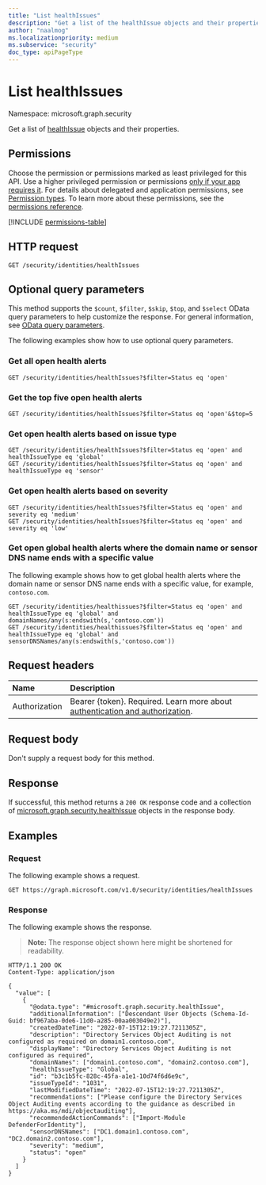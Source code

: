 ```yaml
---
title: "List healthIssues"
description: "Get a list of the healthIssue objects and their properties."
author: "naalmog"
ms.localizationpriority: medium
ms.subservice: "security"
doc_type: apiPageType
---
```


# List healthIssues

Namespace: microsoft.graph.security

Get a list of [healthIssue](../resources/security-healthissue.md) objects and their properties.

## Permissions

Choose the permission or permissions marked as least privileged for this API. Use a higher privileged permission or permissions [only if your app requires it](/graph/permissions-overview#best-practices-for-using-microsoft-graph-permissions). For details about delegated and application permissions, see [Permission types](/graph/permissions-overview#permission-types). To learn more about these permissions, see the [permissions reference](/graph/permissions-reference).

<!-- {
  "blockType": "permissions",
  "name": "security-identitycontainer-list-healthissues-permissions"
}
-->
[!INCLUDE [permissions-table](../includes/permissions/security-identitycontainer-list-healthissues-permissions.md)]

## HTTP request

<!-- {
  "blockType": "ignored"
}
-->
``` http
GET /security/identities/healthIssues
```

## Optional query parameters

This method supports the `$count`, `$filter`, `$skip`, `$top`, and `$select` OData query parameters to help customize the response. For general information, see [OData query parameters](/graph/query-parameters).

The following examples show how to use optional query parameters.

### Get all open health alerts
<!-- {
  "blockType": "ignored"
}
-->
``` http
GET /security/identities/healthIssues?$filter=Status eq 'open'
```

### Get the top five open health alerts
<!-- {
  "blockType": "ignored"
}
-->
``` http
GET /security/identities/healthIssues?$filter=Status eq 'open'&$top=5
```

### Get open health alerts based on issue type
<!-- {
  "blockType": "ignored"
}
-->
``` http
GET /security/identities/healthIssues?$filter=Status eq 'open' and healthIssueType eq 'global'
GET /security/identities/healthIssues?$filter=Status eq 'open' and healthIssueType eq 'sensor'
```

### Get open health alerts based on severity
<!-- {
  "blockType": "ignored"
}
-->
``` http
GET /security/identities/healthIssues?$filter=Status eq 'open' and severity eq 'medium'
GET /security/identities/healthIssues?$filter=Status eq 'open' and severity eq 'low'
```

### Get open global health alerts where the domain name or sensor DNS name ends with a specific value

The following example shows how to get global health alerts where the domain name or sensor DNS name ends with a specific value, for example, `contoso.com`.

<!-- {
  "blockType": "ignored"
}
-->
``` http
GET /security/identities/healthissues?$filter=Status eq 'open' and healthIssueType eq 'global' and domainNames/any(s:endswith(s,'contoso.com'))
GET /security/identities/healthissues?$filter=Status eq 'open' and healthIssueType eq 'global' and sensorDNSNames/any(s:endswith(s,'contoso.com'))
```

## Request headers

|Name|Description|
|:---|:---|
|Authorization|Bearer {token}. Required. Learn more about [authentication and authorization](/graph/auth/auth-concepts).|

## Request body

Don't supply a request body for this method.

## Response

If successful, this method returns a `200 OK` response code and a collection of [microsoft.graph.security.healthIssue](../resources/security-healthissue.md) objects in the response body.

## Examples

### Request

The following example shows a request.
<!-- {
  "blockType": "request",
  "name": "list_healthissue"
}
-->
``` http
GET https://graph.microsoft.com/v1.0/security/identities/healthIssues
```


### Response

The following example shows the response.
>**Note:** The response object shown here might be shortened for readability.
<!-- {
  "blockType": "response",
  "truncated": true,
  "@odata.type": "Collection(microsoft.graph.security.healthIssue)"
}
-->
``` http
HTTP/1.1 200 OK
Content-Type: application/json

{
  "value": [
    {
      "@odata.type": "#microsoft.graph.security.healthIssue",
      "additionalInformation": ["Descendant User Objects (Schema-Id-Guid: bf967aba-0de6-11d0-a285-00aa003049e2)"],
      "createdDateTime": "2022-07-15T12:19:27.7211305Z",
      "description": "Directory Services Object Auditing is not configured as required on domain1.contoso.com",
      "displayName": "Directory Services Object Auditing is not configured as required",
      "domainNames": ["domain1.contoso.com", "domain2.contoso.com"],
      "healthIssueType": "Global",
      "id": "b3c1b5fc-828c-45fa-a1e1-10d74f6d6e9c",
      "issueTypeId": "1031",
      "lastModifiedDateTime": "2022-07-15T12:19:27.7211305Z",
      "recommendations": ["Please configure the Directory Services Object Auditing events according to the guidance as described in https://aka.ms/mdi/objectauditing"],
      "recommendedActionCommands": ["Import-Module DefenderForIdentity"],
      "sensorDNSNames": ["DC1.domain1.contoso.com", "DC2.domain2.contoso.com"],
      "severity": "medium",
      "status": "open"
    }
  ]
}
```
